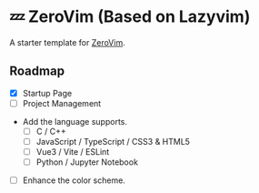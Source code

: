 # 💤 ZeroVim (Based on Lazyvim)

A starter template for [ZeroVim](https://github.com/Zerokei/ZeroVim).

## Roadmap

- [x] Startup Page
- [ ] Project Management
- Add the language supports.
  - [ ] C / C++
  - [ ] JavaScript / TypeScript / CSS3 & HTML5
  - [ ] Vue3 / Vite / ESLint
  - [ ] Python / Jupyter Notebook
- [ ] Enhance the color scheme.
